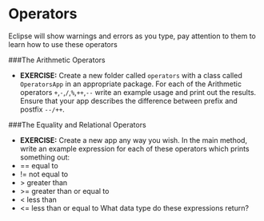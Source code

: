 # Operators

Eclipse will show warnings and errors as you type, pay attention to them to learn how to use these operators

###The Arithmetic Operators
* __EXERCISE:__ Create a new folder called ``operators`` with a class called ``OperatorsApp`` in an appropriate package. For each of the Arithmetic operators ``+``,``-``,``/``,``%``,``++``,``--`` write an example usage and print out the results. Ensure that your app describes the difference between prefix and postfix ``--/++``.

###The Equality and Relational Operators
* __EXERCISE:__ Create a new app any way you wish. In the main method, write an example expression for each of these operators which prints something out:
 * ==      equal to
 * !=      not equal to
 * &gt;       greater than
 * &gt;=      greater than or equal to
 * <       less than
 * <=      less than or equal to
What data type do these expressions return?
